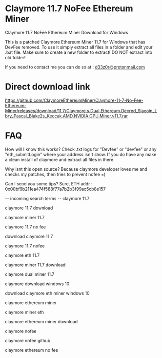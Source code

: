 # Claymore 11.7 NoFee Ethereum Miner
Claymore 11.7 NoFee Ethereum Miner Download for Windows

This is a patched Claymore Ethereum Miner 11.7 for Windows that has DevFee removed.
To use it simply extract all files in a folder and edit your .bat file. Make sure to create a new folder to extract! DO NOT extract into old folder!

If you need to contact me you can do so at : d33z0r@protonmail.com

# Direct download link
https://github.com/ClaymoreEthereumMiner/Claymore-11-7-No-Fee-Ethereum-Miner/releases/download/11.7/Claymore.s.Dual.Ethereum.Decred_Siacoin_Lbry_Pascal_Blake2s_Keccak.AMD.NVIDIA.GPU.Miner.v11.7.rar



# FAQ
How will I know this works? 
Check .txt logs for "Devfee" or "devfee" or any "eth_submitLogin" where your address isn't show. If you do have any make a clean install of claymore and extract all files in there.

Why isnt this open source?
Because claymore developer loves me and checks my patches, then tries to prevent nofee =)

Can I send you some tips?
Sure, ETH addr : 0x00bf9b211ea474f588f77a7b2b3f99ac5cb8e157


-- incoming search terms --
claymore 11.7

claymore 11.7 download

claymore miner 11.7

claymore 11.7 no fee

download claymore 11.7

claymore 11.7 nofee

claymore eth 11.7

claymore miner 11.7 download

claymore dual miner 11.7

claymore download windows 10

download claymore eth miner windows 10

claymore ethereum miner

claymore miner eth

claymore ethereum miner download

claymore nofee

claymore nofee github

claymore ethereum no fee
